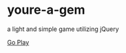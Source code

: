# youre-a-gem
a light and simple game utilizing jQuery

<a href="https://jacquewhite.github.io/youre-a-gem/">Go Play</a>
